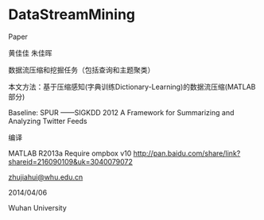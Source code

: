 DataStreamMining
================

Paper

黄佳佳 朱佳晖

数据流压缩和挖掘任务（包括查询和主题聚类）

本文方法：基于压缩感知(字典训练Dictionary-Learning)的数据流压缩(MATLAB 部分)

Baseline: SPUR  ——SIGKDD 2012 A Framework for Summarizing and Analyzing Twitter Feeds

编译

MATLAB R2013a
Require ompbox v10    http://pan.baidu.com/share/link?shareid=216090109&uk=3040079072


zhujiahui@whu.edu.cn


2014/04/06

Wuhan University
